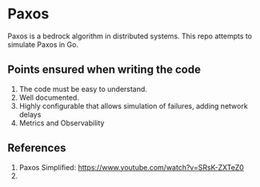 # Paxos
Paxos is a bedrock algorithm in distributed systems. This repo attempts to simulate Paxos in Go.

## Points ensured when writing the code
1. The code must be easy to understand. 
2. Well documented.
3. Highly configurable that allows simulation of failures, adding network delays
4. Metrics and Observability

## References
1. Paxos Simplified: https://www.youtube.com/watch?v=SRsK-ZXTeZ0
2. 
